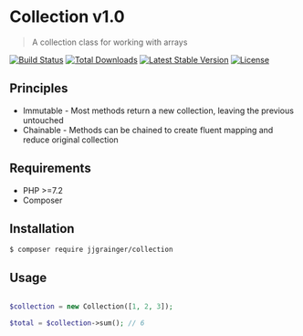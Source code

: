 # Collection v1.0

> A collection class for working with arrays

[![Build Status](https://travis-ci.org/jjgrainger/Collection.svg?branch=master)](https://travis-ci.org/jjgrainger/Collection) [![Total Downloads](https://poser.pugx.org/jjgrainger/collection/downloads)](https://packagist.org/packages/jjgrainger/collection) [![Latest Stable Version](https://poser.pugx.org/jjgrainger/collection/v/stable)](https://packagist.org/packages/jjgrainger/collection) [![License](https://poser.pugx.org/jjgrainger/collection/license)](https://packagist.org/packages/jjgrainger/collection)

## Principles

* Immutable - Most methods return a new collection, leaving the previous untouched
* Chainable - Methods can be chained to create fluent mapping and reduce original collection

## Requirements

* PHP >=7.2
* Composer

## Installation

```
$ composer require jjgrainger/collection
```

## Usage

```php

$collection = new Collection([1, 2, 3]);

$total = $collection->sum(); // 6
```

